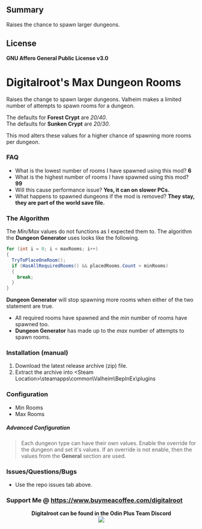 ## Summary
Raises the chance to spawn larger dungeons. 

## License
**GNU Affero General Public License v3.0**

# Digitalroot's Max Dungeon Rooms
Raises the change to spawn larger dungeons. Valheim makes a limited
number of attempts to spawn rooms for a dungeon.

The defaults for **Forest Crypt** are _20/40_.  
The defaults for **Sunken Crypt** are _20/30_.

This mod alters these values for a higher chance of spawning more rooms
per dungeon. 

### FAQ
 - What is the lowest number of rooms I have spawned using this mod? **6**
 - What is the highest number of rooms I have spawned using this mod? **99**
 - Will this cause performance issue? **Yes, it can on slower PCs.**
 - What happens to spawned dungeons if the mod is removed? **They stay, they are part of the world save file.**

### The Algorithm

The _Min/Max_ values do not functions as I expected them to. 
The algorithm the **Dungeon Generator** uses looks like the following.

```c#
for (int i = 0; i < maxRooms; i++)
{
  TryToPlaceOneRoom();
  if (HasAllRequiredRooms() && placedRooms.Count > minRooms)
  {
    break;
  }
}
```
**Dungeon Generator** will stop spawning more rooms when either of the two statement are true.
 - All required rooms have spawned and the _min_ number of rooms have spawned too.
 - **Dungeon Generator** has made up to the _max_ number of attempts to spawn rooms.

### Installation (manual)
1. Download the latest release archive (zip) file.
1. Extract the archive into &lt;Steam Location&gt;\steamapps\common\Valheim\BepInEx\plugins

### Configuration 
- Min Rooms
- Max Rooms

##### Advanced Configuration 

> Each dungeon type can have their own values. Enable the override for the dungeon and set it's values. 
> If an override is not enable, then the values from the __General__ section are used.


### Issues/Questions/Bugs
- Use the repo issues tab above.

### Support Me @ https://www.buymeacoffee.com/digitalroot

<p align="center">
<b>Digitalroot can be found in the Odin Plus Team Discord</b><br />
  <a href="https://discord.gg/BHbTumqG7U" target="_blank"><img src="https://digitalroot.net/img/odinplusdisc.png"></a>
</p>
